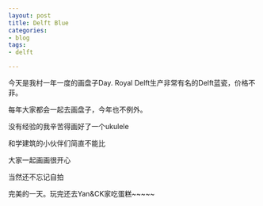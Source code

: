 ```yaml
---
layout: post
title: Delft Blue
categories:
- blog
tags:
- delft

---
```



今天是我村一年一度的画盘子Day. Royal Delft生产非常有名的Delft蓝瓷，价格不菲。

每年大家都会一起去画盘子，今年也不例外。

没有经验的我辛苦得画好了一个ukulele

和学建筑的小伙伴们简直不能比

大家一起画画很开心

当然还不忘记自拍

完美的一天。玩完还去Yan&CK家吃蛋糕~~~~~